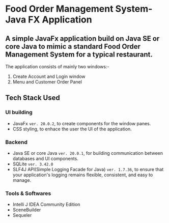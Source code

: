 # Food Order Management System- Java FX Application
## A simple JavaFx application build on Java SE or core Java to mimic a standard Food Order Management System for a typical restaurant.

The application consists of mainly two windows:-
1. Create Account and Login window
2. Menu and Customer Order Panel

## Tech Stack Used

### UI building
- JavaFx `ver. 20.0.2`, to create components for the window panes.
- CSS styling, to enhace the user the UI of the application.

### Backend
- Java SE or core Java `ver. 20.0.1`, for building communication between databases and UI components.
- SQLite `ver. 3.42.0`
- SLF4J API(Simple Logging Facade for Java) `ver. 1.7.36`, to  ensure that your application's logging remains flexible, consistent, and easy to manage.

### Tools & Softwares
- Intelli J IDEA Community Edition
- SceneBuilder
- Sequeler
